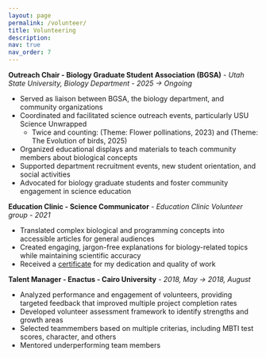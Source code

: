 ```yaml
---
layout: page
permalink: /volunteer/
title: Volunteering
description:
nav: true
nav_order: 7
---
```

**Outreach Chair - Biology Graduate Student Association (BGSA)** *- Utah State University, Biology Department - 2025 -> Ongoing*
- Served as liaison between BGSA, the biology department, and community organizations
- Coordinated and facilitated science outreach events, particularly USU Science Unwrapped
  - Twice and counting: (Theme: Flower pollinations, 2023) and (Theme: The Evolution of birds, 2025)
- Organized educational displays and materials to teach community members about biological concepts
- Supported department recruitment events, new student orientation, and social activities
- Advocated for biology graduate students and foster community engagement in science education

**Education Clinic - Science Communicator** *- Education Clinic Volunteer group - 2021*
- Translated complex biological and programming concepts into accessible articles for general audiences
- Created engaging, jargon-free explanations for biology-related topics while maintaining scientific accuracy
- Received a [certificate](https://drive.google.com/file/d/1f83ibTyxH8_th2ubqdJ65Gt6UQhJ85O-/view?usp=sharing) for my dedication and quality of work

**Talent Manager - Enactus - Cairo University** *- 2018, May -> 2018, August*
- Analyzed performance and engagement of volunteers, providing targeted feedback that improved multiple project completion rates
- Developed volunteer assessment framework to identify strengths and growth areas
- Selected teammembers based on multiple criterias, including MBTI test scores, character, and others
- Mentored underperforming team members